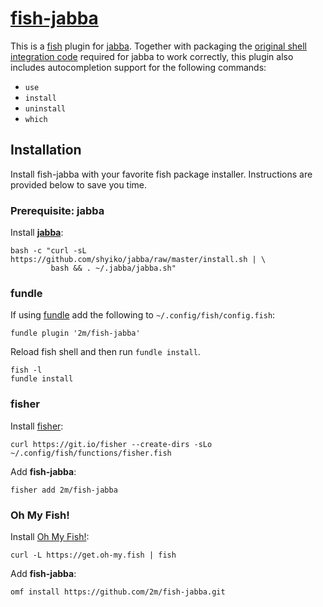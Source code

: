 # [fish-jabba][]

[fish-jabba]: https://github.com/2m/fish-jabba

This is a [fish](https://fishshell.com) plugin for [jabba](https://github.com/shyiko/jabba).
Together with packaging the [original shell integration code](https://github.com/shyiko/jabba/blob/1ca1e8a12f9e4c45530e2c652d79483678eef9c0/install.sh#L163-L172)
required for jabba to work correctly, this plugin also includes autocompletion support for the following commands:

* `use`
* `install`
* `uninstall`
* `which`

## Installation

Install fish-jabba with your favorite fish package installer.  Instructions are provided below to save
you time.

### Prerequisite: jabba

Install [**jabba**](https://github.com/shyiko/jabba):

```fish
bash -c "curl -sL https://github.com/shyiko/jabba/raw/master/install.sh | \
         bash && . ~/.jabba/jabba.sh"
```

### fundle

If using [fundle](https://github.com/danhper/fundle) add the following to `~/.config/fish/config.fish`:

```fish
fundle plugin '2m/fish-jabba'
```

Reload fish shell and then run `fundle install`.

```fish
fish -l
fundle install
```

### fisher

Install [fisher](https://github.com/jorgebucaran/fisher):

```fish
curl https://git.io/fisher --create-dirs -sLo ~/.config/fish/functions/fisher.fish
```

Add **fish-jabba**:

```fish
fisher add 2m/fish-jabba
```

### Oh My Fish!

Install [Oh My Fish!](https://github.com/oh-my-fish/oh-my-fish):

```fish
curl -L https://get.oh-my.fish | fish
```

Add **fish-jabba**:

```fish
omf install https://github.com/2m/fish-jabba.git
```
